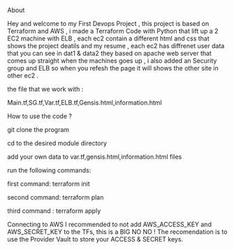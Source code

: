 About

Hey and welcome to my First Devops Project , this project is based on Terraform and AWS , i made a Terraform Code with Python that lift up a 2 EC2 machine with ELB , each ec2 contain a different html and css that shows the project deatils and my resume ,
each ec2 has diffrenet user data that you can see in dat1 & data2 they based on apache web server that comes up straight when the machines goes up , i also added an Security group and ELB so when you refesh the page it will shows
the other site in other ec2 . 

the file that we work with :

Main.tf,SG.tf,Var.tf,ELB.tf,Gensis.html,information.html


 
How to use the code ?

git clone the program

cd to the desired module directory

add your own data to var.tf,gensis.html,information.html files

run the following commands:

first command: terraform init

second command: terraform plan

third command : terraform apply


Connecting to AWS
I recommended to not add AWS_ACCESS_KEY and AWS_SECRET_KEY to the TFs, this is a BIG NO NO !
The recomendation is to use the Provider Vault to store your ACCESS & SECRET keys.
